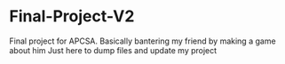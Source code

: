 # Final-Project-V2
Final project for APCSA. Basically bantering my friend by making a game about him
Just here to dump files and update my project
